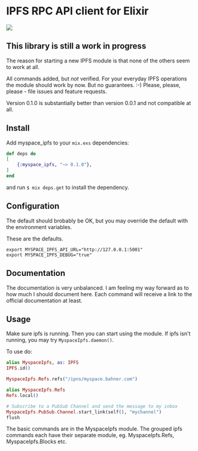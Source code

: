 # IPFS RPC API client for Elixir

![](https://ipfs.io/ipfs/QmQJ68PFMDdAsgCZvA1UVzzn18asVcf7HVvCDgpjiSCAse)

## This library is still a work in progress

The reason for starting a new IPFS module is that none of the others seem to work at all.

All commands added, but *not* verified. For your everyday IPFS operations the module should work by now. But no guarantees. :-) Please, please, please - file issues and feature requests.

Version 0.1.0 is substantially better than version 0.0.1 and not compatible at all.

## Install

Add myspace_ipfs to your `mix.exs` dependencies:
```elixir
def deps do
[
    {:myspace_ipfs, "~> 0.1.0"},
]
end
```

and run `$ mix deps.get` to install the dependency.

## Configuration

The default should brobably be OK, but you may override the default with the environment variables.

These are the defaults.
```
export MYSPACE_IPFS_API_URL="http://127.0.0.1:5001"
export MYSPACE_IPFS_DEBUG="true"
```

## Documentation
The documentation is very unbalanced. I am feeling my way forward as to how much I should document here. Each command will receive a link to the official documentation at least.

## Usage
Make sure ipfs is running. Then you can start using the module. If ipfs isn't running, you may try `MyspaceIpfs.daemon()`.

To use do:
```elixir
alias MyspaceIpfs, as: IPFS
IPFS.id()

MyspaceIpfs.Refs.refs("/ipns/myspace.bahner.com")

alias MyspaceIpfs.Refs
Refs.local()

# Subscribe to a PubSub Channel and send the message to my inbox
MyspaceIpfs.PubSub.Channel.start_link(self(), "mychannel")
flush
```

The basic commands are in the MyspaceIpfs module. The grouped ipfs commands each have their separate module, eg. MyspaceIpfs.Refs, MyspaceIpfs.Blocks etc.
